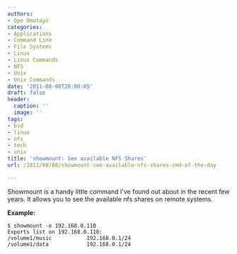 ```yaml
---
authors:
- Ope Omotayo
categories:
- Applications
- Command Line
- File Systems
- Linux
- Linux Commands
- NFS
- Unix
- Unix Commands
date: '2011-08-08T20:00:05'
draft: false
header:
  caption: ''
  image: ''
tags:
- bsd
- linux
- nfs
- tech
- unix
title: 'showmount: See available NFS Shares'
url: /2011/08/08/showmount-see-available-nfs-shares-cmd-of-the-day

---
```


Showmount is a handy little command I've found out about in the recent few years. It allows you to see the available nfs shares on remote systems.

**Example:**

    $ showmount -e 192.168.0.110  
    Exports list on 192.168.0.110:  
    /volume1/music           192.168.0.1/24  
    /volume1/data            192.168.0.1/24
